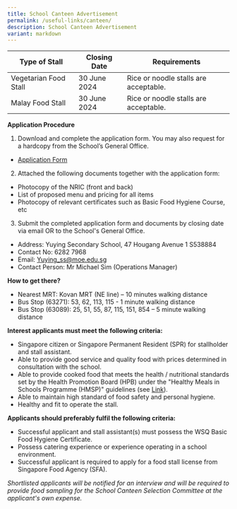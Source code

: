 ```yaml
---
title: School Canteen Advertisement
permalink: /useful-links/canteen/
description: School Canteen Advertisement
variant: markdown
---
```

| Type of Stall | Closing Date | Requirements |
| -------- | -------- | -------- |
| Vegetarian Food Stall     | 30 June 2024 | Rice or noodle stalls are acceptable.|
| Malay Food Stall | 30 June 2024 | Rice or noodle stalls are acceptable.|

**Application Procedure**

1. Download and complete the application form. You may also request for a hardcopy from the School’s General Office.

* [Application Form](/files/Pdf/canteen.pdf)

2. Attached the following documents together with the application form:
* Photocopy of the NRIC (front and back)
* List of proposed menu and pricing for all items
* Photocopy of relevant certificates such as Basic Food Hygiene Course, etc

3. Submit the completed application form and documents by closing date via email OR to the School's General Office.

* Address: Yuying Secondary School, 47 Hougang Avenue 1 S538884
* Contact No: 6282 7968
* Email: Yuying_ss@moe.edu.sg
* Contact Person: Mr Michael Sim (Operations Manager)  

**How to get there?**
* Nearest MRT: Kovan MRT (NE line) – 10 minutes walking distance
* Bus Stop (63271): 53, 62, 113, 115 - 1 minute walking distance
* Bus Stop (63089): 25, 51, 55, 87, 115, 151, 854 – 5 minute walking distance

**Interest applicants must meet the following criteria:**
* Singapore citizen or Singapore Permanent Resident (SPR) for stallholder and stall assistant.
* Able to provide good service and quality food with prices determined in consultation with the school.
* Able to provide cooked food that meets the health / nutritional standards set by the Health Promotion Board (HPB) under the "Healthy Meals in Schools Programme (HMSP)" guidelines (see [Link](https://www.hpb.gov.sg/schools/school-programmes/healthy-meals-in-schools-programme)).
* Able to maintain high standard of food safety and personal hygiene.
* Healthy and fit to operate the stall.


**Applicants should preferably fulfil the following criteria:**
* Successful applicant and stall assistant(s) must possess the WSQ Basic Food Hygiene Certificate.
* Possess catering experience or experience operating in a school environment.
* Successful applicant is required to apply for a food stall license from Singapore Food Agency (SFA).

*Shortlisted applicants will be notified for an interview and will be required to provide food sampling for the School Canteen Selection Committee at the applicant's own expense.*